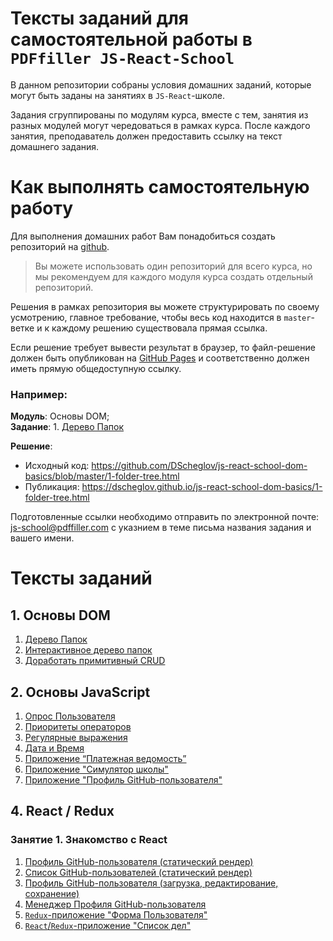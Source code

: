 # Тексты заданий для самостоятельной работы в `PDFfiller JS-React-School`

В данном репозитории собраны условия домашних заданий, которые могут быть заданы
на занятиях в `JS-React`-школе.

Задания сгруппированы по модулям курса, вместе с тем, занятия из разных модулей могут
чередоваться в рамках курса. После каждого занятия, преподаватель должен предоставить
ссылку на текст домашнего задания.

# Как выполнять самостоятельную работу

Для выполнения домашних работ Вам понадобиться создать репозиторий на [github](https://github.com/new). 

> Вы можете использовать один репозиторий для всего курса, но мы рекомендуем для каждого модуля курса создать отдельный репозиторий.

Решения в рамках репозитория вы можете структурировать по своему усмотрению, главное требование, чтобы весь код находится в `master`-ветке и к каждому решению существовала прямая ссылка.

Если решение требует вывести результат в браузер, то файл-решение должен быть опубликован на [GitHub Pages](https://pages.github.com/) и соответственно должен иметь прямую общедоступную ссылку.

### Например:

**Модуль**: Основы DOM; <br>
**Задание**: 1. [Дерево Папок](DOM%20Basics/01-folder-tree.md)

**Решение**:
- Исходный код: https://github.com/DScheglov/js-react-school-dom-basics/blob/master/1-folder-tree.html
- Публикация: https://dscheglov.github.io/js-react-school-dom-basics/1-folder-tree.html

Подготовленные ссылки необходимо отправить по электронной почте:
[js-school@pdffiller.com](mailto:js-school@pdffiller.com) с указнием в теме письма названия задания и вашего имени.

# Тексты заданий


## 1. Основы DOM
   1. [Дерево Папок](DOM%20Basics/01-folder-tree.md)
   2. [Интерактивное дерево папок](DOM%20Basics/02-events.md)
   3. [Доработать примитивный CRUD ](DOM%20Basics/03-crud-data.md)



## 2. Основы JavaScript
   1. [Опрос Пользователя](JS%20Basics/01-prompt-write.md)
   2. [Приоритеты операторов](JS%20Basics/02-operator-precedence.md)
   3. [Регулярные выражения](JS%20Basics/03-reg-exp.md)
   4. [Дата и Время](JS%20Basics/04-dates.md)
   5. [Приложение “Платежная ведомость”](JS%20Basics/05-parse-csv-file.md)
   6. [Приложение "Симулятор школы"](JS%20Basics/07-oop-school.md)
   7. [Приложение "Профиль GitHub-пользователя"](JS%20Basics/07-github-user-profile.md)


## 4. React / Redux

### Занятие 1. Знакомство с React
  1. [Профиль GitHub-пользователя (статический рендер)](React-Redux/01-1-static-render.md)
  1. [Список GitHub-пользователей (статический рендер)](React-Redux/01-2-static-render-list.md)
  1. [Профиль GitHub-пользователя (загрузка, редактирование, сохранение)](React-Redux/02-fetch-edit-save.md)
  1. [Менеджер Профиля GitHub-пользователя](React-Redux/03-gh-user-manager.md)
  1. [`Redux`-приложение "Форма Пользователя"](React-Redux/05-redux-basics.md)
  1. [`React`/`Redux`-приложение "Список дел"](React-Redux/06-redux-selectors.md)